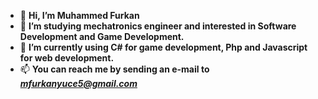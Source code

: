 - 👋 **Hi, I’m Muhammed Furkan**
- 👀 **I’m studying mechatronics engineer and interested in Software Development and Game Development.**
- 🌱 **I’m currently using C# for game development, Php and Javascript for web development.**
- 📫 **You can reach me by sending an e-mail to** ***mfurkanyuce5@gmail.com***

<!---
RedLighterr/RedLighterr is a ✨ special ✨ repository because its `README.md` (this file) appears on your GitHub profile.
You can click the Preview link to take a look at your changes.
--->
